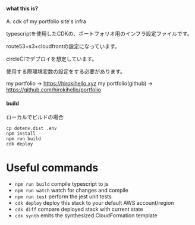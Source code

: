 #### what this is?
A. cdk of my portfolio site's infra

typescriptを使用したCDKの、ポートフォリオ用のインフラ設定ファイルです。

route53+s3+cloudfrontの設定になっています。

circleCIでデプロイを想定しています。

使用する際環境変数の設定をする必要があります。

my portfolio → https://hirokihello.xyz
my portfolio(github) → https://github.com/hirokihello/portfolio

#### build

ローカルでビルドの場合
```
cp dotenv.dist .env
npm install
npm run build
cdk deploy
```

# Useful commands

 * `npm run build`   compile typescript to js
 * `npm run watch`   watch for changes and compile
 * `npm run test`    perform the jest unit tests
 * `cdk deploy`      deploy this stack to your default AWS account/region
 * `cdk diff`        compare deployed stack with current state
 * `cdk synth`       emits the synthesized CloudFormation template
